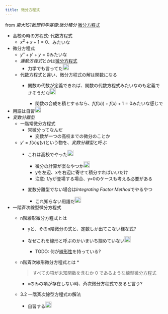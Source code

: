 ```yaml
---
title: 微分方程式
---
```


from *東大1S1数理科学基礎:微分積分*
[微分方程式](%E5%BE%AE%E5%88%86%E6%96%B9%E7%A8%8B%E5%BC%8F.md)

* 高校の時の方程式: 代数方程式
  * $x^2+x+1=0$、みたいな
* 微分方程式
  * $y''+y'+y=0$みたいな
  * *運動方程式*とかは[微分方程式](%E5%BE%AE%E5%88%86%E6%96%B9%E7%A8%8B%E5%BC%8F.md)
    * 力学でも言ってた<img src='https://scrapbox.io/api/pages/blu3mo-public/blu3mo/icon' alt='blu3mo.icon' height="19.5"/>
  * 代数方程式と違い、微分方程式の解は関数になる
    * 関数の代数が定義できれば、関数の代数方程式みたいなのも定義できそうだな<img src='https://scrapbox.io/api/pages/blu3mo-public/blu3mo/icon' alt='blu3mo.icon' height="19.5"/>

      * 関数の合成を積とするなら、$f(f(x))+f(x)+1=0$みたいな感じで
* 用語は自習<img src='https://scrapbox.io/api/pages/blu3mo-public/blu3mo/icon' alt='blu3mo.icon' height="19.5"/>
* *変数分離型*
  * 一階常微分方程式
    * 常微分ってなんだ
      * 変数が一つの高校までの微分のことか
  * $y'=f(x)g(y)$という物を、*変数分離型*と呼ぶ
    * これは高校でやった<img src='https://scrapbox.io/api/pages/blu3mo-public/blu3mo/icon' alt='blu3mo.icon' height="19.5"/>

      * 微分の計算が楽なやつか<img src='https://scrapbox.io/api/pages/blu3mo-public/blu3mo/icon' alt='blu3mo.icon' height="19.5"/>
      * yを左辺、xを右辺に寄せて積分すればいいだけ
      * 注意: 1/yが登場する場合、y=0のケースも考える必要がある
    * 変数分離型でない場合は*Integrating Factor Method*でやるやつ
      * これ知らない用語だ<img src='https://scrapbox.io/api/pages/blu3mo-public/takker/icon' alt='takker.icon' height="19.5"/>
* 一階斉次線型微分方程式
  * n階線形微分方程式とは
    * yと、そのn階微分の式と、定数しか出てこない様な式?
    * なぜこれを線形と呼ぶのかいまいち掴めていない<img src='https://scrapbox.io/api/pages/blu3mo-public/blu3mo/icon' alt='blu3mo.icon' height="19.5"/>

      * TODO: 何が[線形性](%E7%B7%9A%E5%BD%A2%E6%80%A7.md)を持っている?
  * n階斉次線形微分方程式とは
    * 
       > 
       > すべての項が未知関数を含むか 0 であるような線型微分方程式
    
    * xのみの項が存在しない時、斉次微分方程式であると言う?
  * 3.2 一階斉次線型方程式の解法
    * 自習する<img src='https://scrapbox.io/api/pages/blu3mo-public/blu3mo/icon' alt='blu3mo.icon' height="19.5"/>

